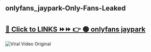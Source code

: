
 ## onlyfans_jaypark-Only-Fans-Leaked

# <h2><a href="https://clipsfans.com/onlyfans_jaypark&ref=git">🔗 Click to LINKS ⏩⏩ 👉 🟢 onlyfans jaypark </a></h2>

<a href="https://clipsfans.com/onlyfans_jaypark&ref=git" rel="nofollow" data-target="animated-image.originalLink"><img src="https://i.ibb.co.com/xMMVF88/686577567.gif" alt="Viral Video Original" style="max-width: 100%; display: inline-block;" data-target="animated-image.originalImage"></a>
